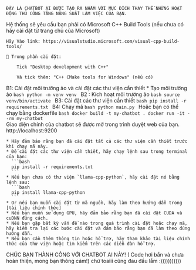     ĐÂY LÀ CHATBOT AI ĐƯỢC TẠO RA NHẰM VỚI MỤC ĐÍCH THAY THẾ NHỮNG HOẠT ĐỘNG THỦ CÔNG TĂNG NĂNG SUẤT LÀM VIỆC CỦA BẠN.


Hệ thống sẽ yêu cầu bạn phải có Microsoft C++ Build Tools (nếu chưa có hãy cài đặt từ trang chủ của Microsoft)
   
    Hãy Vào link: https://visualstudio.microsoft.com/visual-cpp-build-tools/

    🔧 Trong phần cài đặt:

        Tick "Desktop development with C++"

        Và tick thêm: "C++ CMake tools for Windows" (nếu có)
  
B1: Cài đặt môi trường ảo và cài đặt các thư viện cần thiết
    * Tạo môi trường ảo
    ```bash
      python -m venv venv
      ```
B2 : Kích hoạt môi trường ảo
    ```bash
      source venv/bin/activate
      ```
B3: Cài đặt các thư viện cần thiết
    ```bash
      pip install -r requirements.txt
      ```
B4: Chạy mã
    ```bash
      python main.py
     ```
Hoặc bạn có thể chạy bằng dockerfile
    ```bash
      docker build -t my-chatbot .
      docker run -it --rm my-chatbot
      ```    
Giao diện chính của chatbot sẽ được mở trong trình duyệt web của bạn. http://localhost:9200


    * Hãy đảm bảo rằng bạn đã cài đặt tất cả các thư viện cần thiết trước khi chạy mã này.
    * Để cài đặt các thư viện cần thiết, hãy chạy lệnh sau trong terminal của bạn:
      ```bash
      pip install -r requirements.txt
      ```
    * Nếu bạn chưa có thư viện `llama-cpp-python`, hãy cài đặt nó bằng lệnh sau:
      ```bash
      pip install llama-cpp-python
      ```
    * Or nếu bạn muốn cài đặt từ mã nguồn, hãy làm theo hướng dẫn trong [tài liệu chính thức]
    * Nếu bạn muốn sử dụng GPU, hãy đảm bảo rằng bạn đã cài đặt CUDA và cuDNN đúng cách.
    * Nếu bạn gặp bất kỳ vấn đề nào trong quá trình cài đặt hoặc chạy mã, hãy kiểm tra lại các bước cài đặt và đảm bảo rằng bạn đã làm theo đúng hướng dẫn.
    * Nếu bạn cần thêm thông tin hoặc hỗ trợ, hãy tham khảo tài liệu chính thức của thư viện hoặc tìm kiếm trên các diễn đàn hỗ trợ.


  CHÚC BẠN THÀNH CÔNG VỚI CHATBOT AI NÀY! ( Code hơi bẩn và chưa hoàn thiện, mong bạn thông cảm!) chứ toaiii cũng đau đầu lắm  :)))))))))))  
